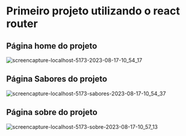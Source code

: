 # Primeiro projeto utilizando o react router
## Página home do projeto
![screencapture-localhost-5173-2023-08-17-10_54_17](https://github.com/guiwebber/projSorveteria/assets/47763495/eba65f27-e8bc-4c67-b02f-c4f964589fe6)

## Página Sabores do projeto
![screencapture-localhost-5173-sabores-2023-08-17-10_54_37](https://github.com/guiwebber/projSorveteria/assets/47763495/905c4471-5bbc-4ec9-a42e-5d95ea0897a3)

## Página sobre do projeto

![screencapture-localhost-5173-sobre-2023-08-17-10_57_13](https://github.com/guiwebber/projSorveteria/assets/47763495/405105a0-658e-4d06-8a3d-60b7d2dd91fd)
